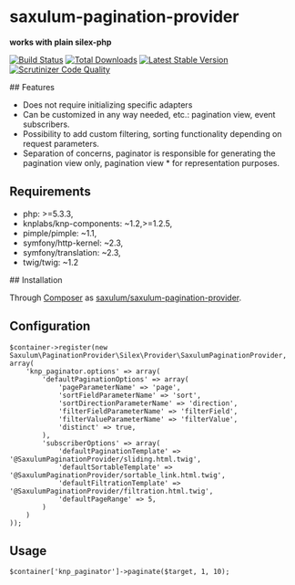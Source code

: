 # saxulum-pagination-provider

**works with plain silex-php**

[![Build Status](https://api.travis-ci.org/saxulum/saxulum-pagination-provider.png?branch=master)](https://travis-ci.org/saxulum/saxulum-pagination-provider)
[![Total Downloads](https://poser.pugx.org/saxulum/saxulum-pagination-provider/downloads.png)](https://packagist.org/packages/saxulum/saxulum-pagination-provider)
[![Latest Stable Version](https://poser.pugx.org/saxulum/saxulum-pagination-provider/v/stable.png)](https://packagist.org/packages/saxulum/saxulum-pagination-provider)
[![Scrutinizer Code Quality](https://scrutinizer-ci.com/g/saxulum/saxulum-pagination-provider/badges/quality-score.png?s=6539e5892cc965ef82ac8ec929442c544a4e02a5)](https://scrutinizer-ci.com/g/saxulum/saxulum-pagination-provider/)

## Features

 * Does not require initializing specific adapters
 * Can be customized in any way needed, etc.: pagination view, event subscribers.
 * Possibility to add custom filtering, sorting functionality depending on request parameters.
 * Separation of concerns, paginator is responsible for generating the pagination view only, pagination view  * for representation purposes.

## Requirements

 * php: >=5.3.3,
 * knplabs/knp-components: ~1.2,>=1.2.5,
 * pimple/pimple: ~1.1,
 * symfony/http-kernel: ~2.3,
 * symfony/translation: ~2.3,
 * twig/twig: ~1.2


## Installation

Through [Composer](http://getcomposer.org) as [saxulum/saxulum-pagination-provider][1].

## Configuration

```{.php}
$container->register(new Saxulum\PaginationProvider\Silex\Provider\SaxulumPaginationProvider, array(
    'knp_paginator.options' => array(
        'defaultPaginationOptions' => array(
            'pageParameterName' => 'page',
            'sortFieldParameterName' => 'sort',
            'sortDirectionParameterName' => 'direction',
            'filterFieldParameterName' => 'filterField',
            'filterValueParameterName' => 'filterValue',
            'distinct' => true,
        ),
        'subscriberOptions' => array(
            'defaultPaginationTemplate' => '@SaxulumPaginationProvider/sliding.html.twig',
            'defaultSortableTemplate' => '@SaxulumPaginationProvider/sortable_link.html.twig',
            'defaultFiltrationTemplate' => '@SaxulumPaginationProvider/filtration.html.twig',
            'defaultPageRange' => 5,
        )
    )
));
```

## Usage

```{.php}
$container['knp_paginator']->paginate($target, 1, 10);
```

[1]: https://packagist.org/packages/saxulum/saxulum-pagination-provider